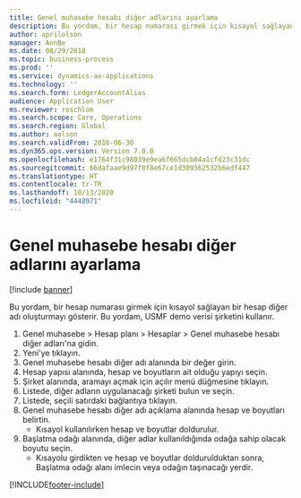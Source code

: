 ```yaml
---
title: Genel muhasebe hesabı diğer adlarını ayarlama
description: Bu yordam, bir hesap numarası girmek için kısayol sağlayan bir hesap diğer adı oluşturmayı gösterir.
author: aprilolson
manager: AnnBe
ms.date: 08/29/2018
ms.topic: business-process
ms.prod: ''
ms.service: dynamics-ax-applications
ms.technology: ''
ms.search.form: LedgerAccountAlias
audience: Application User
ms.reviewer: roschlom
ms.search.scope: Core, Operations
ms.search.region: Global
ms.author: aolson
ms.search.validFrom: 2016-06-30
ms.dyn365.ops.version: Version 7.0.0
ms.openlocfilehash: e1764f31c98039e9ea6f665dcb04a1cfd23c31dc
ms.sourcegitcommit: 66dafaae9d97f0f8e67ce1d309362532b6edf447
ms.translationtype: HT
ms.contentlocale: tr-TR
ms.lasthandoff: 10/13/2020
ms.locfileid: "4448971"
---
```

# <a name="set-up-a-ledger-account-alias"></a>Genel muhasebe hesabı diğer adlarını ayarlama

[!include [banner](../../includes/banner.md)]

Bu yordam, bir hesap numarası girmek için kısayol sağlayan bir hesap diğer adı oluşturmayı gösterir. Bu yordam, USMF demo verisi şirketini kullanır.

1. Genel muhasebe > Hesap planı > Hesaplar > Genel muhasebe hesabı diğer adları'na gidin.
2. Yeni'ye tıklayın.
3. Genel muhasebe hesabı diğer adı alanında bir değer girin.
4. Hesap yapısı alanında, hesap ve boyutların ait olduğu yapıyı seçin.
5. Şirket alanında, aramayı açmak için açılır menü düğmesine tıklayın.
6. Listede, diğer adların uygulanacağı şirketi bulun ve seçin.
7. Listede, seçili satırdaki bağlantıya tıklayın.
8. Genel muhasebe hesabı diğer adı açıklama alanında hesap ve boyutları belirtin.
    * Kısayol kullanılırken hesap ve boyutlar doldurulur.  
9. Başlatma odağı alanında, diğer adlar kullanıldığında odağa sahip olacak boyutu seçin.
    * Kısayolu girdikten ve hesap ve boyutlar doldurulduktan sonra, Başlatma odağı alanı imlecin veya odağın taşınacağı yerdir.  



[!INCLUDE[footer-include](../../../includes/footer-banner.md)]